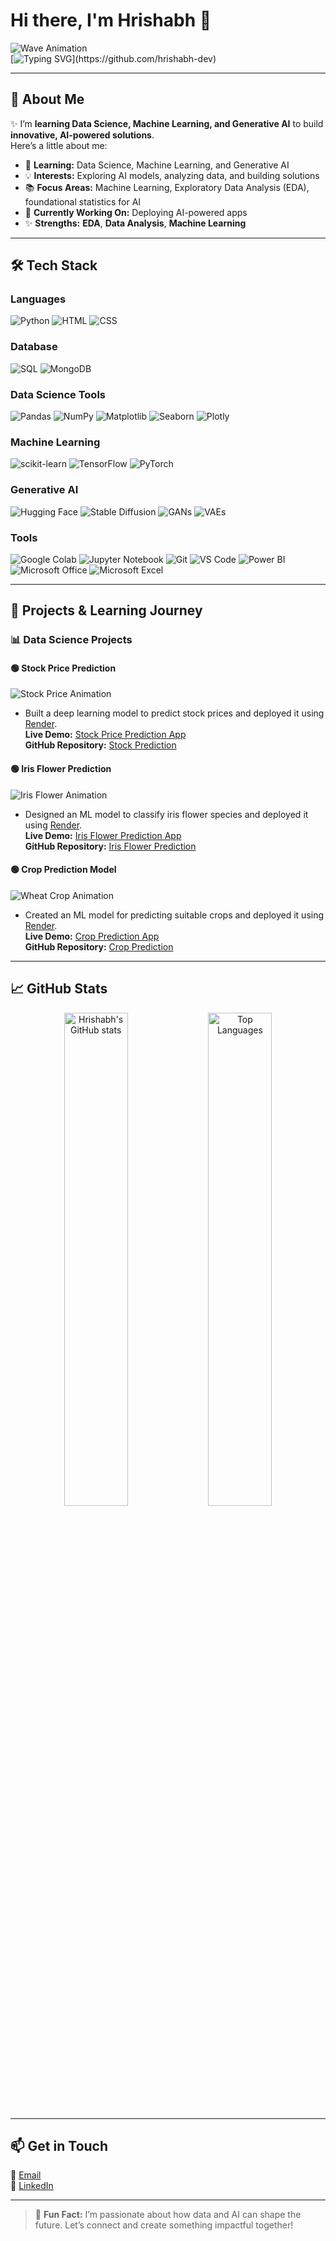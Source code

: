 # Hi there, I'm Hrishabh 👋  
![Wave Animation](https://media.giphy.com/media/hvRJCLFzcasrR4ia7z/giphy.gif)  
[![Typing SVG](https://readme-typing-svg.herokuapp.com?font=Fira+Code&size=22&pause=1000&color=F772CA&width=435&lines=Welcome+to+my+GitHub!;Data+Science+%7C+AI+%7C+ML+Enthusiast!)](https://github.com/hrishabh-dev)

---

## 🌟 About Me  
✨ I’m **learning Data Science, Machine Learning, and Generative AI** to build **innovative, AI-powered solutions**.  
Here’s a little about me:  
- 🌱 **Learning:** Data Science, Machine Learning, and Generative AI  
- 💡 **Interests:** Exploring AI models, analyzing data, and building solutions  
- 📚 **Focus Areas:** Machine Learning, Exploratory Data Analysis (EDA), foundational statistics for AI  
- 🔭 **Currently Working On:** Deploying AI-powered apps  
- ✨ **Strengths:** **EDA**, **Data Analysis**, **Machine Learning**

---

## 🛠️ Tech Stack  

### **Languages**  
![Python](https://img.shields.io/badge/Python-3776AB?logo=python&logoColor=white) ![HTML](https://img.shields.io/badge/HTML5-E34F26?logo=html5&logoColor=white) ![CSS](https://img.shields.io/badge/CSS3-1572B6?logo=css3&logoColor=white)  

### **Database**  
![SQL](https://img.shields.io/badge/SQL-336791?logo=postgresql&logoColor=white) ![MongoDB](https://img.shields.io/badge/MongoDB-47A248?logo=mongodb&logoColor=white)  

### **Data Science Tools**  
![Pandas](https://img.shields.io/badge/Pandas-150458?logo=pandas&logoColor=white) ![NumPy](https://img.shields.io/badge/NumPy-013243?logo=numpy&logoColor=white) ![Matplotlib](https://img.shields.io/badge/Matplotlib-11557C?logo=python&logoColor=white) ![Seaborn](https://img.shields.io/badge/Seaborn-2E4A62?logo=python&logoColor=white) ![Plotly](https://img.shields.io/badge/Plotly-3F4F75?logo=plotly&logoColor=white)  

### **Machine Learning**  
![scikit-learn](https://img.shields.io/badge/Scikit%20Learn-F7931E?logo=scikitlearn&logoColor=white) ![TensorFlow](https://img.shields.io/badge/TensorFlow-FF6F00?logo=tensorflow&logoColor=white) ![PyTorch](https://img.shields.io/badge/PyTorch-EE4C2C?logo=pytorch&logoColor=white)  

### **Generative AI**  
![Hugging Face](https://img.shields.io/badge/Hugging%20Face-FEAA02?logo=huggingface&logoColor=white) ![Stable Diffusion](https://img.shields.io/badge/Stable%20Diffusion-000000?logo=stable-diffusion&logoColor=white) ![GANs](https://img.shields.io/badge/GANs-4A90E2?logo=python&logoColor=white) ![VAEs](https://img.shields.io/badge/VAEs-4A90E2?logo=python&logoColor=white)  

### **Tools**  
![Google Colab](https://img.shields.io/badge/Google%20Colab-F9AB00?logo=googlecolab&logoColor=white) ![Jupyter Notebook](https://img.shields.io/badge/Jupyter%20Notebook-F37626?logo=jupyter&logoColor=white) ![Git](https://img.shields.io/badge/Git-F05032?logo=git&logoColor=white) ![VS Code](https://img.shields.io/badge/VS%20Code-007ACC?logo=visualstudiocode&logoColor=white) ![Power BI](https://img.shields.io/badge/Power%20BI-F2C811?logo=powerbi&logoColor=black) ![Microsoft Office](https://img.shields.io/badge/Microsoft%20Office-D83B01?logo=microsoftoffice&logoColor=white) ![Microsoft Excel](https://img.shields.io/badge/Microsoft%20Excel-217346?logo=microsoftexcel&logoColor=white)  

---

## 🧠 Projects & Learning Journey  

### **📊 Data Science Projects**  

#### 🟢 Stock Price Prediction  
![Stock Price Animation](https://media0.giphy.com/media/v1.Y2lkPTc5MGI3NjExbXBraHgyMDRobmNyaHp1OXB6bjl0Z3EzYm84dmlrOXowdmo0N3U0eSZlcD12MV9pbnRlcm5hbF9naWZfYnlfaWQmY3Q9Zw/LFRMkyeb7lmXux5D9R/giphy.gif)  
- Built a deep learning model to predict stock prices and deployed it using [Render](https://render.com).  
  **Live Demo:** [Stock Price Prediction App](https://stockprediction-qott.onrender.com)  
  **GitHub Repository:** [Stock Prediction](https://github.com/hrishabh-dev/stockpredtatasteel)  

#### 🟢 Iris Flower Prediction  
![Iris Flower Animation](https://media4.giphy.com/media/v1.Y2lkPTc5MGI3NjExaGhkbnZ5YXR1bGN6MXJhZWI5Njg4NnVkemNhOTNqejk0c3FpYmoweiZlcD12MV9pbnRlcm5hbF9naWZfYnlfaWQmY3Q9Zw/lHK8gIz2x5jtYAaKyz/giphy.gif)  
- Designed an ML model to classify iris flower species and deployed it using [Render](https://render.com).  
  **Live Demo:** [Iris Flower Prediction App](https://flowerpred.onrender.com)  
  **GitHub Repository:** [Iris Flower Prediction](https://github.com/hrishabh-dev/flowerpred)  

#### 🟢 Crop Prediction Model  
![Wheat Crop Animation](https://media.giphy.com/media/v1.Y2lkPTc5MGI3NjExY3ZnNzRqazY2cHg1YWljb3g4OXZpbjltcDRidDB5ZXp6bXNuY2tlOCZlcD12MV9naWZzX3NlYXJjaCZjdD1n/ulY8SV8twL1jMaBAiC/giphy.gif)  
- Created an ML model for predicting suitable crops and deployed it using [Render](https://render.com).  
  **Live Demo:** [Crop Prediction App](https://croppredictionapp.onrender.com)  
  **GitHub Repository:** [Crop Prediction](https://github.com/hrishabh-dev/croppredictionflaskapp)    

---

## 📈 GitHub Stats  

<p align="center">
  <img src="https://github-readme-stats.vercel.app/api?username=hrishabh-dev&show_icons=true&theme=radical" alt="Hrishabh's GitHub stats" width="45%"/>
  <img src="https://github-readme-stats.vercel.app/api/top-langs/?username=hrishabh-dev&layout=compact&theme=radical" alt="Top Languages" width="45%"/>
</p>

---

## 📫 Get in Touch  

📧 [Email](mailto:hrishabh068@gmail.com)  
💼 [LinkedIn](https://www.linkedin.com/in/hrishabh-kumar-6a17a6302/)  

---

> 🌟 **Fun Fact:** I’m passionate about how data and AI can shape the future. Let’s connect and create something impactful together!
